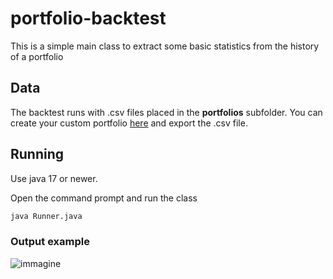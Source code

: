 # portfolio-backtest

This is a simple main class to extract some basic statistics from the history of a portfolio

## Data

The backtest runs with .csv files placed in the **portfolios** subfolder.
You can create your custom portfolio [here](https://curvo.eu/backtest) and export the .csv file.

## Running

Use java 17 or newer.

Open the command prompt and run the class

```bash
java Runner.java
```

### Output example
![immagine](https://github.com/alezz00/portfolio-backtest/assets/165487464/26a183ec-e938-491a-bf35-295844b1989f)
